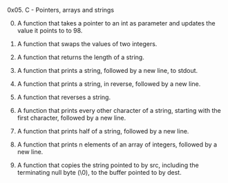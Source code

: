 0x05. C - Pointers, arrays and strings

0) A function that takes a pointer to an int as parameter and updates the value it points to to 98.

1) A function that swaps the values of two integers.

2) A function that returns the length of a string.

3) A function that prints a string, followed by a new line, to stdout.

4) A function that prints a string, in reverse, followed by a new line.

5) A  function that reverses a string.

6) A function that prints every other character of a string, starting with the first character, followed by a new line.

7) A function that prints half of a string, followed by a new line.

8) A function that prints n elements of an array of integers, followed by a new line.

9) A function that copies the string pointed to by src, including the terminating null byte (\0), to the buffer pointed to by dest.
